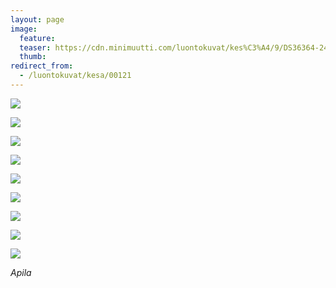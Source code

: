 ```yaml
---
layout: page
image:
  feature:
  teaser: https://cdn.minimuutti.com/luontokuvat/kes%C3%A4/9/DS36364-245px.jpg
  thumb:
redirect_from:
  - /luontokuvat/kesa/00121
---
```


![](https://cdn.minimuutti.com/luontokuvat/kes%C3%A4/9/DS36356-800px.jpg)

![](https://cdn.minimuutti.com/luontokuvat/kes%C3%A4/9/DS36360-800px.jpg)

![](https://cdn.minimuutti.com/luontokuvat/kes%C3%A4/9/DS36364-800px.jpg)

![](https://cdn.minimuutti.com/luontokuvat/kes%C3%A4/9/DS36365-800px.jpg)

![](https://cdn.minimuutti.com/luontokuvat/kes%C3%A4/9/DS36333-800px.jpg)

![](https://cdn.minimuutti.com/luontokuvat/kes%C3%A4/9/DS36339-800px.jpg)

![](https://cdn.minimuutti.com/luontokuvat/kes%C3%A4/9/DS36337-800px.jpg)

![](https://cdn.minimuutti.com/luontokuvat/kes%C3%A4/9/DS36343-800px.jpg)

![](https://cdn.minimuutti.com/luontokuvat/kes%C3%A4/9/DS36346-800px.jpg)

*Apila*
